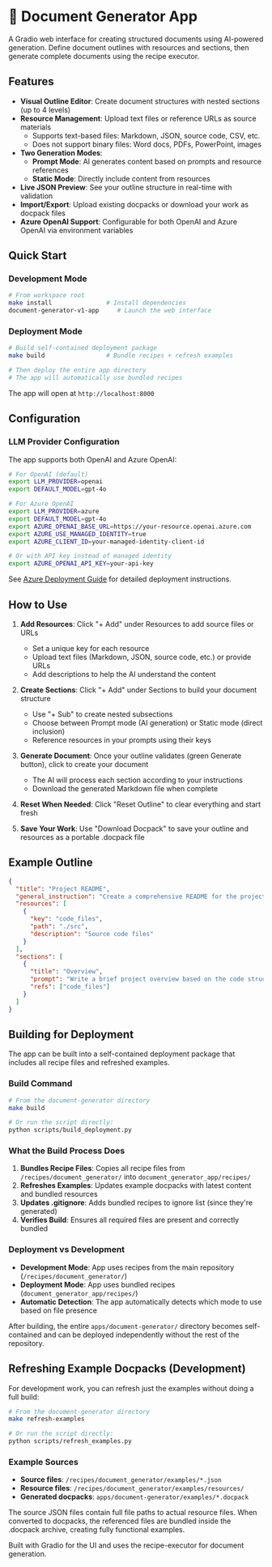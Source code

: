 # 📄 Document Generator App

A Gradio web interface for creating structured documents using AI-powered generation. Define document outlines with resources and sections, then generate complete documents using the recipe executor.

## Features

- **Visual Outline Editor**: Create document structures with nested sections (up to 4 levels)
- **Resource Management**: Upload text files or reference URLs as source materials
  - Supports text-based files: Markdown, JSON, source code, CSV, etc.
  - Does not support binary files: Word docs, PDFs, PowerPoint, images
- **Two Generation Modes**:
  - **Prompt Mode**: AI generates content based on prompts and resource references
  - **Static Mode**: Directly include content from resources
- **Live JSON Preview**: See your outline structure in real-time with validation
- **Import/Export**: Upload existing docpacks or download your work as docpack files
- **Azure OpenAI Support**: Configurable for both OpenAI and Azure OpenAI via environment variables

## Quick Start

### Development Mode

```bash
# From workspace root
make install               # Install dependencies
document-generator-v1-app     # Launch the web interface
```

### Deployment Mode

```bash
# Build self-contained deployment package
make build                 # Bundle recipes + refresh examples

# Then deploy the entire app directory
# The app will automatically use bundled recipes
```

The app will open at `http://localhost:8000`

## Configuration

### LLM Provider Configuration

The app supports both OpenAI and Azure OpenAI:

```bash
# For OpenAI (default)
export LLM_PROVIDER=openai
export DEFAULT_MODEL=gpt-4o

# For Azure OpenAI
export LLM_PROVIDER=azure
export DEFAULT_MODEL=gpt-4o
export AZURE_OPENAI_BASE_URL=https://your-resource.openai.azure.com
export AZURE_USE_MANAGED_IDENTITY=true
export AZURE_CLIENT_ID=your-managed-identity-client-id

# Or with API key instead of managed identity
export AZURE_OPENAI_API_KEY=your-api-key
```

See [Azure Deployment Guide](AZURE_DEPLOYMENT.md) for detailed deployment instructions.

## How to Use

1. **Add Resources**: Click "+ Add" under Resources to add source files or URLs

   - Set a unique key for each resource
   - Upload text files (Markdown, JSON, source code, etc.) or provide URLs
   - Add descriptions to help the AI understand the content

2. **Create Sections**: Click "+ Add" under Sections to build your document structure

   - Use "+ Sub" to create nested subsections
   - Choose between Prompt mode (AI generation) or Static mode (direct inclusion)
   - Reference resources in your prompts using their keys

3. **Generate Document**: Once your outline validates (green Generate button), click to create your document

   - The AI will process each section according to your instructions
   - Download the generated Markdown file when complete

4. **Reset When Needed**: Click "Reset Outline" to clear everything and start fresh

5. **Save Your Work**: Use "Download Docpack" to save your outline and resources as a portable .docpack file

## Example Outline

```json
{
  "title": "Project README",
  "general_instruction": "Create a comprehensive README for the project",
  "resources": [
    {
      "key": "code_files",
      "path": "./src",
      "description": "Source code files"
    }
  ],
  "sections": [
    {
      "title": "Overview",
      "prompt": "Write a brief project overview based on the code structure",
      "refs": ["code_files"]
    }
  ]
}
```

## Building for Deployment

The app can be built into a self-contained deployment package that includes all recipe files and refreshed examples.

### Build Command

```bash
# From the document-generator directory
make build

# Or run the script directly:
python scripts/build_deployment.py
```

### What the Build Process Does

1. **Bundles Recipe Files**: Copies all recipe files from `/recipes/document_generator/` into `document_generator_app/recipes/`
2. **Refreshes Examples**: Updates example docpacks with latest content and bundled resources
3. **Updates .gitignore**: Adds bundled recipes to ignore list (since they're generated)
4. **Verifies Build**: Ensures all required files are present and correctly bundled

### Deployment vs Development

- **Development Mode**: App uses recipes from the main repository (`/recipes/document_generator/`)
- **Deployment Mode**: App uses bundled recipes (`document_generator_app/recipes/`)
- **Automatic Detection**: The app automatically detects which mode to use based on file presence

After building, the entire `apps/document-generator/` directory becomes self-contained and can be deployed independently without the rest of the repository.

## Refreshing Example Docpacks (Development)

For development work, you can refresh just the examples without doing a full build:

```bash
# From the document-generator directory
make refresh-examples

# Or run the script directly:
python scripts/refresh_examples.py
```

### Example Sources

- **Source files**: `/recipes/document_generator/examples/*.json`
- **Resource files**: `/recipes/document_generator/examples/resources/`
- **Generated docpacks**: `apps/document-generator/examples/*.docpack`

The source JSON files contain full file paths to actual resource files. When converted to docpacks, the referenced files are bundled inside the .docpack archive, creating fully functional examples.

Built with Gradio for the UI and uses the recipe-executor for document generation.
